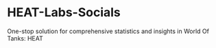 # HEAT-Labs-Socials
One-stop solution for comprehensive statistics and insights in World Of Tanks: HEAT
